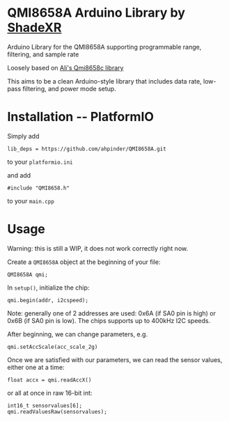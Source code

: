 # QMI8658A Arduino Library by [ShadeXR](https://shadexr.com)

Arduino Library for the QMI8658A supporting programmable range, filtering, and sample rate

Loosely based on [Ali's Qmi8658c library](https://github.com/ALICHOUCHENE/Qmi8658c)

This aims to be a clean Arduino-style library that includes data rate, low-pass filtering, and power mode setup.

# Installation -- PlatformIO

Simply add

`lib_deps = https://github.com/ahpinder/QMI8658A.git`

to your `platformio.ini`

and add

`#include "QMI8658.h"`

to your `main.cpp`

# Usage

Warning: this is still a WIP, it does not work correctly right now.

Create a `QMI8658A` object at the beginning of your file:

`QMI8658A qmi;`

In `setup()`, initialize the chip:

`qmi.begin(addr, i2cspeed);`

Note: generally one of 2 addresses are used: 0x6A (if SA0 pin is high) or 0x6B (if SA0 pin is low). The chips supports up to 400kHz I2C speeds.

After beginning, we can change parameters, e.g.

`qmi.setAccScale(acc_scale_2g)`

Once we are satisfied with our parameters, we can read the sensor values, either one at a time:

`float accx = qmi.readAccX()`

or all at once in raw 16-bit int:

```
int16_t sensorvalues[6];
qmi.readValuesRaw(sensorvalues);
```
